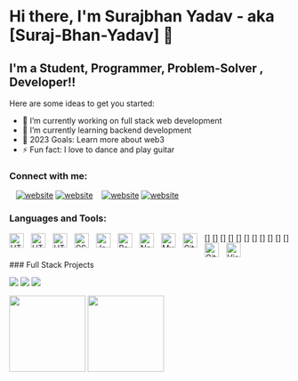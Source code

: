 # Hi there, I'm Surajbhan Yadav - aka [Suraj-Bhan-Yadav] 👋

## I'm a Student, Programmer, Problem-Solver , Developer!!

Here are some ideas to get you started:

- 🔭 I’m currently working on full stack web development
- 🌱 I’m currently learning backend development
- 🥅 2023 Goals: Learn more about web3
- ⚡ Fun fact: I love to dance and play guitar

### Connect with me:

&nbsp;&nbsp;
[![website](https://upload.wikimedia.org/wikipedia/commons/thumb/f/f8/LinkedIn_icon_circle.svg/800px-LinkedIn_icon_circle.svg.png)](https://www.linkedin.com/in/surajbhan-yadav-a031121a1#gh-light-mode-only)
[![website](https://upload.wikimedia.org/wikipedia/commons/thumb/f/f8/LinkedIn_icon_circle.svg/800px-LinkedIn_icon_circle.svg.png)](https://www.linkedin.com/in/surajbhan-yadav-a031121a1#gh-dark-mode-only)
&nbsp;&nbsp;
[![website](https://upload.wikimedia.org/wikipedia/commons/thumb/e/e7/Instagram_logo_2016.svg/768px-Instagram_logo_2016.svg.png)](https://www.instagram.com/surajbhan2019#gh-light-mode-only)
[![website](https://upload.wikimedia.org/wikipedia/commons/thumb/e/e7/Instagram_logo_2016.svg/768px-Instagram_logo_2016.svg.png)](https://www.instagram.com/surajbhan2019#gh-dark-mode-only)

### Languages and Tools:

[<img align="left" alt="HTML5" width="26px" src="https://www.vectorlogo.zone/logos/java/java-vertical.svg" style="padding-right:10px;" />]
[<img align="left" alt="HTML5" width="26px" src="https://cdn.worldvectorlogo.com/logos/c--4.svg" style="padding-right:10px;" />]
[<img align="left" alt="HTML5" width="26px" src="https://cdn.jsdelivr.net/gh/devicons/devicon/icons/html5/html5-original.svg" style="padding-right:10px;" />]
[<img align="left" alt="CSS3" width="26px" src="https://cdn.jsdelivr.net/gh/devicons/devicon/icons/css3/css3-original.svg" style="padding-right:10px;" />]
[<img align="left" alt="JavaScript" width="26px" src="https://cdn.jsdelivr.net/gh/devicons/devicon/icons/javascript/javascript-original.svg" style="padding-right:10px;" />]
[<img align="left" alt="React" width="26px" src="https://cdn.jsdelivr.net/gh/devicons/devicon/icons/react/react-original.svg" style="padding-right:10px;" />]
[<img align="left" alt="Node.js" width="26px" src="https://cdn.jsdelivr.net/gh/devicons/devicon/icons/nodejs/nodejs-original.svg" style="padding-right:10px;" />]
[<img align="left" alt="MySQL" width="26px" src="https://cdn.jsdelivr.net/gh/devicons/devicon/icons/mysql/mysql-original.svg" style="padding-right:10px;" />]
[<img align="left" alt="Git" width="26px" src="https://cdn.jsdelivr.net/gh/devicons/devicon/icons/git/git-original.svg" style="padding-right:10px;" />]
[<img align="left" alt="GitHub" width="26px" src="https://user-images.githubusercontent.com/3369400/139447912-e0f43f33-6d9f-45f8-be46-2df5bbc91289.png" style="padding-right:10px;" />]
[<img align="left" alt="Visual Studio Code" width="26px" src="https://cdn.jsdelivr.net/gh/devicons/devicon/icons/vscode/vscode-original.svg" style="padding-right:10px;" />]

<br />
### Full Stack Projects

[![](https://img.shields.io/badge/-🦠%20My%20Resume-000)](https://suraj-bhan-yadav.github.io/myResume/)
[![](https://img.shields.io/badge/-🦠%20SuperHero%20Hunter-App-000)](https://suraj-bhan-yadav.github.io/Super-Hero-Hunter-App/index.html)
[![](https://media.istockphoto.com/id/961324146/vector/stopwatch-icon-in-flat-style-timer-on-color-background-sport-clock-vector-design-element-for.jpg?s=612x612&w=0&k=20&c=bqVruhi1N830o5u_LsVV5pIW0uEfVRybUZn-VZw3CcE=-🦠%20Stop%20Watch-000)](https://suraj-bhan-yadav.github.io/StopWatch/)

<img height="137px" src="https://github-readme-stats-sigma-five.vercel.app/api?username=Suraj-Bhan-Yadav&hide_title=true&hide_border=true&show_icons=true&include_all_commits=true&count_private=true&line_height=21&text_color=000&icon_color=000&bg_color=0,ea6161,ffc64d,fffc4d,52fa5a&theme=graywhite" />
<img height="137px" src="https://github-readme-stats-sigma-five.vercel.app/api/top-langs/?username=Suraj-Bhan-Yadav&hide=html&hide_title=true&hide_border=true&layout=compact&langs_count=6&exclude_repo=comp426,Redventures-Movie-Quotes&text_color=000&icon_color=fff&bg_color=0,52fa5a,4dfcff,c64dff&theme=graywhite" /></a>
